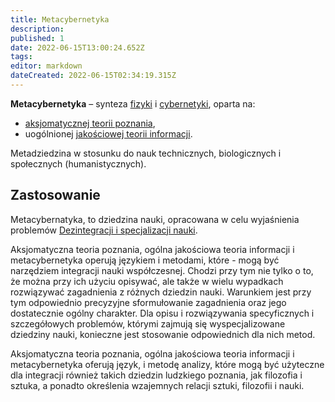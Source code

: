 ```yaml
---
title: Metacybernetyka
description: 
published: 1
date: 2022-06-15T13:00:24.652Z
tags: 
editor: markdown
dateCreated: 2022-06-15T02:34:19.315Z
---
```


**Metacybernetyka** – synteza [fizyki](https://pl.wikipedia.org/wiki/Fizyka) i [cybernetyki](/Cybernetyka), oparta na:

- [aksjomatycznej teorii poznania](/Aksjomatyczna_teoria_poznania),
- uogólnionej [jakościowej teorii informacji](/Jakościowa_teoria_informacji).

Metadziedzina w stosunku do nauk technicznych, biologicznych i społecznych (humanistycznych).

## Zastosowanie

Metacybernatyka, to dziedzina nauki, opracowana w celu wyjaśnienia problemów [Dezintegracji i specjalizacji nauki](/Cybernetyka#dezintegracja-i-specjalizacja-nauki).

Aksjomatyczna teoria poznania, ogólna jakościowa teoria informacji i metacybernetyka operują językiem i metodami, które - mogą być narzędziem integracji nauki współczesnej. Chodzi przy tym nie tylko o to, że można przy ich użyciu opisywać, ale także w wielu wypadkach rozwiązywać zagadnienia z różnych dziedzin nauki. Warunkiem jest przy tym odpowiednio precyzyjne sformułowanie zagadnienia oraz jego dostatecznie ogólny charakter. Dla opisu i rozwiązywania specyficznych i szczegółowych problemów, którymi zajmują się wyspecjalizowane dziedziny nauki, konieczne jest stosowanie odpowiednich dla nich metod.  
  
Aksjomatyczna teoria poznania, ogólna jakościowa teoria informacji i metacybernetyka oferują język, i metodę analizy, które mogą być użyteczne dla integracji również takich dziedzin ludzkiego poznania, jak filozofia i sztuka, a ponadto określenia wzajemnych relacji sztuki, filozofii i nauki.
